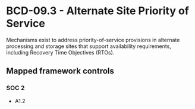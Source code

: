 # BCD-09.3 - Alternate Site Priority of Service
Mechanisms exist to address priority-of-service provisions in alternate processing and storage sites that support availability requirements, including Recovery Time Objectives (RTOs). 
## Mapped framework controls
### SOC 2
- A1.2